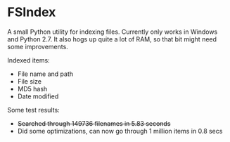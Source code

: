 # FSIndex

A small Python utility for indexing files. Currently only works in Windows and Python 2.7. It also hogs up quite a lot of RAM, so that bit might need some improvements.

Indexed items:

- File name and path
- File size
- MD5 hash
- Date modified

Some test results:
- ~~Searched through 149736 filenames in 5.83 seconds~~
- Did some optimizations, can now go through 1 million items in 0.8 secs